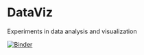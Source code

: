 # DataViz
Experiments in data analysis and visualization

[![Binder](https://mybinder.org/badge_logo.svg)](https://mybinder.org/v2/gh/Sebmono/DataViz/master?urlpath=%2Fvoila%2Frender%2FRedditSentimentAnalysis.ipynb)
